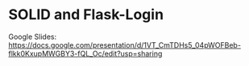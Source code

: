 # SOLID and Flask-Login

Google Slides:
https://docs.google.com/presentation/d/1VT_CmTDHs5_04pWOFBeb-flkk0KxupMWGBY3-fQL_Oc/edit?usp=sharing
